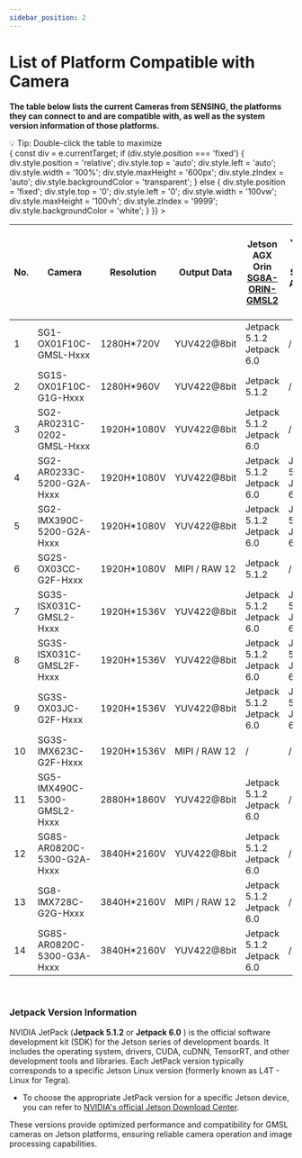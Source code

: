 ```yaml
---
sidebar_position: 2
---
```


# List of Platform Compatible with Camera


**The table below lists the current Cameras from SENSING, the platforms they can connect to and are compatible with, as well as the system version information of those platforms.**

<div style={{ 
  marginBottom: '10px', 
  color: '#666', 
  fontSize: '14px',
  fontStyle: 'italic'
}}>
💡 Tip: Double-click the table to maximize
</div>

<div 
  style={{ 
    overflowX: 'auto', 
    overflowY: 'auto', 
    maxHeight: '730px', 
    width: '100%',
    cursor: 'pointer',
    transition: 'all 0.3s ease'
  }}
  onDoubleClick={(e) => {
    const div = e.currentTarget;
    if (div.style.position === 'fixed') {
      div.style.position = 'relative';
      div.style.top = 'auto';
      div.style.left = 'auto';
      div.style.width = '100%';
      div.style.maxHeight = '600px';
      div.style.zIndex = 'auto';
      div.style.backgroundColor = 'transparent';
    } else {
      div.style.position = 'fixed';
      div.style.top = '0';
      div.style.left = '0';
      div.style.width = '100vw';
      div.style.maxHeight = '100vh';
      div.style.zIndex = '9999';
      div.style.backgroundColor = 'white';
    }
  }}
>
<table style={{ width: '230%', borderCollapse: 'collapse' }}>
<thead>
<tr>
<th style={{ padding: '8px', border: '1px solid #ddd', backgroundColor: 'var(--ifm-color-primary-light)', color: 'black', whiteSpace: 'nowrap' }}>No.</th>
<th style={{ padding: '8px', border: '1px solid #ddd', backgroundColor: 'var(--ifm-color-primary-light)', color: 'black', whiteSpace: 'nowrap' }}>Camera</th>
<th style={{ padding: '8px', border: '1px solid #ddd', backgroundColor: 'var(--ifm-color-primary-light)', color: 'black', whiteSpace: 'nowrap' }}>Resolution</th>
<th style={{ padding: '8px', border: '1px solid #ddd', backgroundColor: 'var(--ifm-color-primary-light)', color: 'black', whiteSpace: 'nowrap' }}>Output Data</th>
<th style={{ padding: '8px', border: '1px solid #ddd', backgroundColor: 'var(--ifm-color-primary-light)', color: 'black', whiteSpace: 'nowrap' }}>Jetson AGX Orin<br/><a style={{color:'black',textDecoration:'underline'}} href="https://sensing-world.com/en/h-pd-65.html?recommendFromPid=0&fromMid=898">SG8A-ORIN-GMSL2</a></th>
<th style={{ padding: '8px', border: '1px solid #ddd', backgroundColor: 'var(--ifm-color-primary-light)', color: 'black', whiteSpace: 'nowrap' }}>Jetson AGX Orin<br/><a style={{color:'black',textDecoration:'underline'}} >SG8A-AGON-G2Y-A1</a></th>
<th style={{ padding: '8px', border: '1px solid #ddd', backgroundColor: 'var(--ifm-color-primary-light)', color: 'black', whiteSpace: 'nowrap' }}>Jetson AGX Orin<br/><a style={{color:'black',textDecoration:'underline'}} >SG10A-AGON-G2M-A1</a></th>
<th style={{ padding: '8px', border: '1px solid #ddd', backgroundColor: 'var(--ifm-color-primary-light)', color: 'black', whiteSpace: 'nowrap' }}>Jetson Orin Nano/NX<br/><a style={{color:'black',textDecoration:'underline'}} href="https://sensing-world.com/en/h-pd-168.html?recommendFromPid=0&fromMid=962">SG4A-NONX-G2Y-A1</a></th>
<th style={{ padding: '8px', border: '1px solid #ddd', backgroundColor: 'var(--ifm-color-primary-light)', color: 'black', whiteSpace: 'nowrap' }}>Jetson Orin Nano/NX<br/><a style={{color:'black',textDecoration:'underline'}} href="https://sensing-world.com/en/h-pd-80.html?recommendFromPid=0&fromMid=962">SG6C-ORNX-G2-F</a></th>
<th style={{ padding: '8px', border: '1px solid #ddd', backgroundColor: 'var(--ifm-color-primary-light)', color: 'black', whiteSpace: 'nowrap' }}>Jetson Orin Nano/NX<br/><a style={{color:'black',textDecoration:'underline'}} href="https://sensing-world.com/en/h-pd-79.html?recommendFromPid=0&fromMid=962">SG2A-G3-I4L-F</a></th>
<th style={{ padding: '8px', border: '1px solid #ddd', backgroundColor: 'var(--ifm-color-primary-light)', color: 'black', whiteSpace: 'nowrap' }}>Data collection product<br/><a style={{color:'black',textDecoration:'underline'}} >CCG3-8H</a></th>
<th style={{ padding: '8px', border: '1px solid #ddd', backgroundColor: 'var(--ifm-color-primary-light)', color: 'black', whiteSpace: 'nowrap' }}>Data collection product<br/><a style={{color:'black',textDecoration:'underline'}} >CCG3-8M</a></th>
</tr>
</thead>
<tbody>
<tr>
<td style={{ padding: '8px', border: '1px solid #ddd', textAlign: 'center', whiteSpace: 'nowrap' }}>1</td>
<td style={{ padding: '8px', border: '1px solid #ddd', textAlign: 'center', whiteSpace: 'nowrap' }}>SG1-OX01F10C-GMSL-Hxxx</td>
<td style={{ padding: '8px', border: '1px solid #ddd', textAlign: 'center', whiteSpace: 'nowrap' }}>1280H*720V</td>
<td style={{ padding: '8px', border: '1px solid #ddd', textAlign: 'center', whiteSpace: 'nowrap' }}>YUV422@8bit</td>
<td style={{ padding: '8px', border: '1px solid #ddd', textAlign: 'center', whiteSpace: 'nowrap' }}>Jetpack 5.1.2<br/>Jetpack 6.0</td>
<td style={{ padding: '8px', border: '1px solid #ddd', textAlign: 'center', whiteSpace: 'nowrap' }}>/</td>
<td style={{ padding: '8px', border: '1px solid #ddd', textAlign: 'center', whiteSpace: 'nowrap' }}>/</td>
<td style={{ padding: '8px', border: '1px solid #ddd', textAlign: 'center', whiteSpace: 'nowrap' }}>/</td>
<td style={{ padding: '8px', border: '1px solid #ddd', textAlign: 'center', whiteSpace: 'nowrap' }}>Jetpack 6.1</td>
<td style={{ padding: '8px', border: '1px solid #ddd', textAlign: 'center', whiteSpace: 'nowrap' }}>/</td>
<td style={{ padding: '8px', border: '1px solid #ddd', textAlign: 'center', whiteSpace: 'nowrap' }}>Yes</td>
<td style={{ padding: '8px', border: '1px solid #ddd', textAlign: 'center', whiteSpace: 'nowrap' }}>Yes</td>
</tr>
<tr>
<td style={{ padding: '8px', border: '1px solid #ddd', textAlign: 'center', whiteSpace: 'nowrap' }}>2</td>
<td style={{ padding: '8px', border: '1px solid #ddd', textAlign: 'center', whiteSpace: 'nowrap' }}>SG1S-OX01F10C-G1G-Hxxx</td>
<td style={{ padding: '8px', border: '1px solid #ddd', textAlign: 'center', whiteSpace: 'nowrap' }}>1280H*960V</td>
<td style={{ padding: '8px', border: '1px solid #ddd', textAlign: 'center', whiteSpace: 'nowrap' }}>YUV422@8bit</td>
<td style={{ padding: '8px', border: '1px solid #ddd', textAlign: 'center', whiteSpace: 'nowrap' }}>Jetpack 5.1.2</td>
<td style={{ padding: '8px', border: '1px solid #ddd', textAlign: 'center', whiteSpace: 'nowrap' }}>/</td>
<td style={{ padding: '8px', border: '1px solid #ddd', textAlign: 'center', whiteSpace: 'nowrap' }}>/</td>
<td style={{ padding: '8px', border: '1px solid #ddd', textAlign: 'center', whiteSpace: 'nowrap' }}>/</td>
<td style={{ padding: '8px', border: '1px solid #ddd', textAlign: 'center', whiteSpace: 'nowrap' }}>Jetpack 6.1</td>
<td style={{ padding: '8px', border: '1px solid #ddd', textAlign: 'center', whiteSpace: 'nowrap' }}>/</td>
<td style={{ padding: '8px', border: '1px solid #ddd', textAlign: 'center', whiteSpace: 'nowrap' }}>Yes</td>
<td style={{ padding: '8px', border: '1px solid #ddd', textAlign: 'center', whiteSpace: 'nowrap' }}>Yes</td>
</tr>
<tr>
<td style={{ padding: '8px', border: '1px solid #ddd', textAlign: 'center', whiteSpace: 'nowrap' }}>3</td>
<td style={{ padding: '8px', border: '1px solid #ddd', textAlign: 'center', whiteSpace: 'nowrap' }}>SG2-AR0231C-0202-GMSL-Hxxx</td>
<td style={{ padding: '8px', border: '1px solid #ddd', textAlign: 'center', whiteSpace: 'nowrap' }}>1920H*1080V</td>
<td style={{ padding: '8px', border: '1px solid #ddd', textAlign: 'center', whiteSpace: 'nowrap' }}>YUV422@8bit</td>
<td style={{ padding: '8px', border: '1px solid #ddd', textAlign: 'center', whiteSpace: 'nowrap' }}>Jetpack 5.1.2<br/>Jetpack 6.0</td>
<td style={{ padding: '8px', border: '1px solid #ddd', textAlign: 'center', whiteSpace: 'nowrap' }}>/</td>
<td style={{ padding: '8px', border: '1px solid #ddd', textAlign: 'center', whiteSpace: 'nowrap' }}>/</td>
<td style={{ padding: '8px', border: '1px solid #ddd', textAlign: 'center', whiteSpace: 'nowrap' }}>/</td>
<td style={{ padding: '8px', border: '1px solid #ddd', textAlign: 'center', whiteSpace: 'nowrap' }}>Jetpack 6.1</td>
<td style={{ padding: '8px', border: '1px solid #ddd', textAlign: 'center', whiteSpace: 'nowrap' }}>/</td>
<td style={{ padding: '8px', border: '1px solid #ddd', textAlign: 'center', whiteSpace: 'nowrap' }}>Yes</td>
<td style={{ padding: '8px', border: '1px solid #ddd', textAlign: 'center', whiteSpace: 'nowrap' }}>Yes</td>
</tr>
<tr>
<td style={{ padding: '8px', border: '1px solid #ddd', textAlign: 'center', whiteSpace: 'nowrap' }}>4</td>
<td style={{ padding: '8px', border: '1px solid #ddd', textAlign: 'center', whiteSpace: 'nowrap' }}>SG2-AR0233C-5200-G2A-Hxxx</td>
<td style={{ padding: '8px', border: '1px solid #ddd', textAlign: 'center', whiteSpace: 'nowrap' }}>1920H*1080V</td>
<td style={{ padding: '8px', border: '1px solid #ddd', textAlign: 'center', whiteSpace: 'nowrap' }}>YUV422@8bit</td>
<td style={{ padding: '8px', border: '1px solid #ddd', textAlign: 'center', whiteSpace: 'nowrap' }}>Jetpack 5.1.2<br/>Jetpack 6.0</td>
<td style={{ padding: '8px', border: '1px solid #ddd', textAlign: 'center', whiteSpace: 'nowrap' }}>Jetpack 5.1.2<br/>Jetpack 6.0</td>
<td style={{ padding: '8px', border: '1px solid #ddd', textAlign: 'center', whiteSpace: 'nowrap' }}>/</td>
<td style={{ padding: '8px', border: '1px solid #ddd', textAlign: 'center', whiteSpace: 'nowrap' }}>/</td>
<td style={{ padding: '8px', border: '1px solid #ddd', textAlign: 'center', whiteSpace: 'nowrap' }}>Jetpack 6.1</td>
<td style={{ padding: '8px', border: '1px solid #ddd', textAlign: 'center', whiteSpace: 'nowrap' }}>/</td>
<td style={{ padding: '8px', border: '1px solid #ddd', textAlign: 'center', whiteSpace: 'nowrap' }}>Yes</td>
<td style={{ padding: '8px', border: '1px solid #ddd', textAlign: 'center', whiteSpace: 'nowrap' }}>Yes</td>
</tr>
<tr>
<td style={{ padding: '8px', border: '1px solid #ddd', textAlign: 'center', whiteSpace: 'nowrap' }}>5</td>
<td style={{ padding: '8px', border: '1px solid #ddd', textAlign: 'center', whiteSpace: 'nowrap' }}>SG2-IMX390C-5200-G2A-Hxxx</td>
<td style={{ padding: '8px', border: '1px solid #ddd', textAlign: 'center', whiteSpace: 'nowrap' }}>1920H*1080V</td>
<td style={{ padding: '8px', border: '1px solid #ddd', textAlign: 'center', whiteSpace: 'nowrap' }}>YUV422@8bit</td>
<td style={{ padding: '8px', border: '1px solid #ddd', textAlign: 'center', whiteSpace: 'nowrap' }}>Jetpack 5.1.2<br/>Jetpack 6.0</td>
<td style={{ padding: '8px', border: '1px solid #ddd', textAlign: 'center', whiteSpace: 'nowrap' }}>Jetpack 5.1.2<br/>Jetpack 6.0</td>
<td style={{ padding: '8px', border: '1px solid #ddd', textAlign: 'center', whiteSpace: 'nowrap' }}>/</td>
<td style={{ padding: '8px', border: '1px solid #ddd', textAlign: 'center', whiteSpace: 'nowrap' }}>/</td>
<td style={{ padding: '8px', border: '1px solid #ddd', textAlign: 'center', whiteSpace: 'nowrap' }}>Jetpack 6.1</td>
<td style={{ padding: '8px', border: '1px solid #ddd', textAlign: 'center', whiteSpace: 'nowrap' }}>/</td>
<td style={{ padding: '8px', border: '1px solid #ddd', textAlign: 'center', whiteSpace: 'nowrap' }}>Yes</td>
<td style={{ padding: '8px', border: '1px solid #ddd', textAlign: 'center', whiteSpace: 'nowrap' }}>Yes</td>
</tr>
<tr>
<td style={{ padding: '8px', border: '1px solid #ddd', textAlign: 'center', whiteSpace: 'nowrap' }}>6</td>
<td style={{ padding: '8px', border: '1px solid #ddd', textAlign: 'center', whiteSpace: 'nowrap' }}>SG2S-OX03CC-G2F-Hxxx</td>
<td style={{ padding: '8px', border: '1px solid #ddd', textAlign: 'center', whiteSpace: 'nowrap' }}>1920H*1080V</td>
<td style={{ padding: '8px', border: '1px solid #ddd', textAlign: 'center', whiteSpace: 'nowrap' }}>MIPI / RAW 12</td>
<td style={{ padding: '8px', border: '1px solid #ddd', textAlign: 'center', whiteSpace: 'nowrap' }}>Jetpack 5.1.2</td>
<td style={{ padding: '8px', border: '1px solid #ddd', textAlign: 'center', whiteSpace: 'nowrap' }}>/</td>
<td style={{ padding: '8px', border: '1px solid #ddd', textAlign: 'center', whiteSpace: 'nowrap' }}>/</td>
<td style={{ padding: '8px', border: '1px solid #ddd', textAlign: 'center', whiteSpace: 'nowrap' }}>/</td>
<td style={{ padding: '8px', border: '1px solid #ddd', textAlign: 'center', whiteSpace: 'nowrap' }}>/</td>
<td style={{ padding: '8px', border: '1px solid #ddd', textAlign: 'center', whiteSpace: 'nowrap' }}>/</td>
<td style={{ padding: '8px', border: '1px solid #ddd', textAlign: 'center', whiteSpace: 'nowrap' }}>/</td>
<td style={{ padding: '8px', border: '1px solid #ddd', textAlign: 'center', whiteSpace: 'nowrap' }}>/</td>
</tr>
<tr>
<td style={{ padding: '8px', border: '1px solid #ddd', textAlign: 'center', whiteSpace: 'nowrap' }}>7</td>
<td style={{ padding: '8px', border: '1px solid #ddd', textAlign: 'center', whiteSpace: 'nowrap' }}>SG3S-ISX031C-GMSL2-Hxxx</td>
<td style={{ padding: '8px', border: '1px solid #ddd', textAlign: 'center', whiteSpace: 'nowrap' }}>1920H*1536V</td>
<td style={{ padding: '8px', border: '1px solid #ddd', textAlign: 'center', whiteSpace: 'nowrap' }}>YUV422@8bit</td>
<td style={{ padding: '8px', border: '1px solid #ddd', textAlign: 'center', whiteSpace: 'nowrap' }}>Jetpack 5.1.2<br/>Jetpack 6.0</td>
<td style={{ padding: '8px', border: '1px solid #ddd', textAlign: 'center', whiteSpace: 'nowrap' }}>Jetpack 5.1.2<br/>Jetpack 6.2</td>
<td style={{ padding: '8px', border: '1px solid #ddd', textAlign: 'center', whiteSpace: 'nowrap' }}>Jetpack 6.0</td>
<td style={{ padding: '8px', border: '1px solid #ddd', textAlign: 'center', whiteSpace: 'nowrap' }}>Jetpack 5.1.2</td>
<td style={{ padding: '8px', border: '1px solid #ddd', textAlign: 'center', whiteSpace: 'nowrap' }}>/</td>
<td style={{ padding: '8px', border: '1px solid #ddd', textAlign: 'center', whiteSpace: 'nowrap' }}>/</td>
<td style={{ padding: '8px', border: '1px solid #ddd', textAlign: 'center', whiteSpace: 'nowrap' }}>Yes</td>
<td style={{ padding: '8px', border: '1px solid #ddd', textAlign: 'center', whiteSpace: 'nowrap' }}>Yes</td>
</tr>
<tr>
<td style={{ padding: '8px', border: '1px solid #ddd', textAlign: 'center', whiteSpace: 'nowrap' }}>8</td>
<td style={{ padding: '8px', border: '1px solid #ddd', textAlign: 'center', whiteSpace: 'nowrap' }}>SG3S-ISX031C-GMSL2F-Hxxx</td>
<td style={{ padding: '8px', border: '1px solid #ddd', textAlign: 'center', whiteSpace: 'nowrap' }}>1920H*1536V</td>
<td style={{ padding: '8px', border: '1px solid #ddd', textAlign: 'center', whiteSpace: 'nowrap' }}>YUV422@8bit</td>
<td style={{ padding: '8px', border: '1px solid #ddd', textAlign: 'center', whiteSpace: 'nowrap' }}>Jetpack 5.1.2<br/>Jetpack 6.0</td>
<td style={{ padding: '8px', border: '1px solid #ddd', textAlign: 'center', whiteSpace: 'nowrap' }}>Jetpack 5.1.2<br/>Jetpack 6.2</td>
<td style={{ padding: '8px', border: '1px solid #ddd', textAlign: 'center', whiteSpace: 'nowrap' }}>Jetpack 6.0</td>
<td style={{ padding: '8px', border: '1px solid #ddd', textAlign: 'center', whiteSpace: 'nowrap' }}>Jetpack 5.1.2</td>
<td style={{ padding: '8px', border: '1px solid #ddd', textAlign: 'center', whiteSpace: 'nowrap' }}>Jetpack 5.1.2</td>
<td style={{ padding: '8px', border: '1px solid #ddd', textAlign: 'center', whiteSpace: 'nowrap' }}>/</td>
<td style={{ padding: '8px', border: '1px solid #ddd', textAlign: 'center', whiteSpace: 'nowrap' }}>Yes</td>
<td style={{ padding: '8px', border: '1px solid #ddd', textAlign: 'center', whiteSpace: 'nowrap' }}>Yes</td>
</tr>
<tr>
<td style={{ padding: '8px', border: '1px solid #ddd', textAlign: 'center', whiteSpace: 'nowrap' }}>9</td>
<td style={{ padding: '8px', border: '1px solid #ddd', textAlign: 'center', whiteSpace: 'nowrap' }}>SG3S-OX03JC-G2F-Hxxx</td>
<td style={{ padding: '8px', border: '1px solid #ddd', textAlign: 'center', whiteSpace: 'nowrap' }}>1920H*1536V</td>
<td style={{ padding: '8px', border: '1px solid #ddd', textAlign: 'center', whiteSpace: 'nowrap' }}>YUV422@8bit</td>
<td style={{ padding: '8px', border: '1px solid #ddd', textAlign: 'center', whiteSpace: 'nowrap' }}>Jetpack 5.1.2<br/>Jetpack 6.0</td>
<td style={{ padding: '8px', border: '1px solid #ddd', textAlign: 'center', whiteSpace: 'nowrap' }}>Jetpack 5.1.2<br/>Jetpack 6.2</td>
<td style={{ padding: '8px', border: '1px solid #ddd', textAlign: 'center', whiteSpace: 'nowrap' }}>/</td>
<td style={{ padding: '8px', border: '1px solid #ddd', textAlign: 'center', whiteSpace: 'nowrap' }}>Jetpack 5.1.2</td>
<td style={{ padding: '8px', border: '1px solid #ddd', textAlign: 'center', whiteSpace: 'nowrap' }}>/</td>
<td style={{ padding: '8px', border: '1px solid #ddd', textAlign: 'center', whiteSpace: 'nowrap' }}>/</td>
<td style={{ padding: '8px', border: '1px solid #ddd', textAlign: 'center', whiteSpace: 'nowrap' }}>Yes</td>
<td style={{ padding: '8px', border: '1px solid #ddd', textAlign: 'center', whiteSpace: 'nowrap' }}>Yes</td>
</tr>
<tr>
<td style={{ padding: '8px', border: '1px solid #ddd', textAlign: 'center', whiteSpace: 'nowrap' }}>10</td>
<td style={{ padding: '8px', border: '1px solid #ddd', textAlign: 'center', whiteSpace: 'nowrap' }}>SG3S-IMX623C-G2F-Hxxx</td>
<td style={{ padding: '8px', border: '1px solid #ddd', textAlign: 'center', whiteSpace: 'nowrap' }}>1920H*1536V</td>
<td style={{ padding: '8px', border: '1px solid #ddd', textAlign: 'center', whiteSpace: 'nowrap' }}>MIPI / RAW 12</td>
<td style={{ padding: '8px', border: '1px solid #ddd', textAlign: 'center', whiteSpace: 'nowrap' }}>/</td>
<td style={{ padding: '8px', border: '1px solid #ddd', textAlign: 'center', whiteSpace: 'nowrap' }}>/</td>
<td style={{ padding: '8px', border: '1px solid #ddd', textAlign: 'center', whiteSpace: 'nowrap' }}>/</td>
<td style={{ padding: '8px', border: '1px solid #ddd', textAlign: 'center', whiteSpace: 'nowrap' }}>/</td>
<td style={{ padding: '8px', border: '1px solid #ddd', textAlign: 'center', whiteSpace: 'nowrap' }}>/</td>
<td style={{ padding: '8px', border: '1px solid #ddd', textAlign: 'center', whiteSpace: 'nowrap' }}>/</td>
</tr>
<tr>
<td style={{ padding: '8px', border: '1px solid #ddd', textAlign: 'center', whiteSpace: 'nowrap' }}>11</td>
<td style={{ padding: '8px', border: '1px solid #ddd', textAlign: 'center', whiteSpace: 'nowrap' }}>SG5-IMX490C-5300-GMSL2-Hxxx</td>
<td style={{ padding: '8px', border: '1px solid #ddd', textAlign: 'center', whiteSpace: 'nowrap' }}>2880H*1860V</td>
<td style={{ padding: '8px', border: '1px solid #ddd', textAlign: 'center', whiteSpace: 'nowrap' }}>YUV422@8bit</td>
<td style={{ padding: '8px', border: '1px solid #ddd', textAlign: 'center', whiteSpace: 'nowrap' }}>Jetpack 5.1.2<br/>Jetpack 6.0</td>
<td style={{ padding: '8px', border: '1px solid #ddd', textAlign: 'center', whiteSpace: 'nowrap' }}>/</td>
<td style={{ padding: '8px', border: '1px solid #ddd', textAlign: 'center', whiteSpace: 'nowrap' }}>/</td>
<td style={{ padding: '8px', border: '1px solid #ddd', textAlign: 'center', whiteSpace: 'nowrap' }}>/</td>
<td style={{ padding: '8px', border: '1px solid #ddd', textAlign: 'center', whiteSpace: 'nowrap' }}>/</td>
<td style={{ padding: '8px', border: '1px solid #ddd', textAlign: 'center', whiteSpace: 'nowrap' }}>/</td>
<td style={{ padding: '8px', border: '1px solid #ddd', textAlign: 'center', whiteSpace: 'nowrap' }}>Yes</td>
<td style={{ padding: '8px', border: '1px solid #ddd', textAlign: 'center', whiteSpace: 'nowrap' }}>Yes</td>
</tr>
<tr>
<td style={{ padding: '8px', border: '1px solid #ddd', textAlign: 'center', whiteSpace: 'nowrap' }}>12</td>
<td style={{ padding: '8px', border: '1px solid #ddd', textAlign: 'center', whiteSpace: 'nowrap' }}>SG8S-AR0820C-5300-G2A-Hxxx</td>
<td style={{ padding: '8px', border: '1px solid #ddd', textAlign: 'center', whiteSpace: 'nowrap' }}>3840H*2160V</td>
<td style={{ padding: '8px', border: '1px solid #ddd', textAlign: 'center', whiteSpace: 'nowrap' }}>YUV422@8bit</td>
<td style={{ padding: '8px', border: '1px solid #ddd', textAlign: 'center', whiteSpace: 'nowrap' }}>Jetpack 5.1.2<br/>Jetpack 6.0</td>
<td style={{ padding: '8px', border: '1px solid #ddd', textAlign: 'center', whiteSpace: 'nowrap' }}>/</td>
<td style={{ padding: '8px', border: '1px solid #ddd', textAlign: 'center', whiteSpace: 'nowrap' }}>/</td>
<td style={{ padding: '8px', border: '1px solid #ddd', textAlign: 'center', whiteSpace: 'nowrap' }}>Jetpack 5.1.2</td>
<td style={{ padding: '8px', border: '1px solid #ddd', textAlign: 'center', whiteSpace: 'nowrap' }}>Jetpack 5.1.2</td>
<td style={{ padding: '8px', border: '1px solid #ddd', textAlign: 'center', whiteSpace: 'nowrap' }}>/</td>
<td style={{ padding: '8px', border: '1px solid #ddd', textAlign: 'center', whiteSpace: 'nowrap' }}>Yes</td>
<td style={{ padding: '8px', border: '1px solid #ddd', textAlign: 'center', whiteSpace: 'nowrap' }}>Yes</td>
</tr>
<tr>
<td style={{ padding: '8px', border: '1px solid #ddd', textAlign: 'center', whiteSpace: 'nowrap' }}>13</td>
<td style={{ padding: '8px', border: '1px solid #ddd', textAlign: 'center', whiteSpace: 'nowrap' }}>SG8-IMX728C-G2G-Hxxx</td>
<td style={{ padding: '8px', border: '1px solid #ddd', textAlign: 'center', whiteSpace: 'nowrap' }}>3840H*2160V</td>
<td style={{ padding: '8px', border: '1px solid #ddd', textAlign: 'center', whiteSpace: 'nowrap' }}>MIPI / RAW 12</td>
<td style={{ padding: '8px', border: '1px solid #ddd', textAlign: 'center', whiteSpace: 'nowrap' }}>Jetpack 5.1.2<br/>Jetpack 6.0</td>
<td style={{ padding: '8px', border: '1px solid #ddd', textAlign: 'center', whiteSpace: 'nowrap' }}>/</td>
<td style={{ padding: '8px', border: '1px solid #ddd', textAlign: 'center', whiteSpace: 'nowrap' }}>/</td>
<td style={{ padding: '8px', border: '1px solid #ddd', textAlign: 'center', whiteSpace: 'nowrap' }}>/</td>
<td style={{ padding: '8px', border: '1px solid #ddd', textAlign: 'center', whiteSpace: 'nowrap' }}>/</td>
<td style={{ padding: '8px', border: '1px solid #ddd', textAlign: 'center', whiteSpace: 'nowrap' }}>Jetpack 5.1.2</td>
<td style={{ padding: '8px', border: '1px solid #ddd', textAlign: 'center', whiteSpace: 'nowrap' }}>/</td>
<td style={{ padding: '8px', border: '1px solid #ddd', textAlign: 'center', whiteSpace: 'nowrap' }}>/</td>
</tr>
<tr>
<td style={{ padding: '8px', border: '1px solid #ddd', textAlign: 'center', whiteSpace: 'nowrap' }}>14</td>
<td style={{ padding: '8px', border: '1px solid #ddd', textAlign: 'center', whiteSpace: 'nowrap' }}>SG8S-AR0820C-5300-G3A-Hxxx</td>
<td style={{ padding: '8px', border: '1px solid #ddd', textAlign: 'center', whiteSpace: 'nowrap' }}>3840H*2160V</td>
<td style={{ padding: '8px', border: '1px solid #ddd', textAlign: 'center', whiteSpace: 'nowrap' }}>YUV422@8bit</td>
<td style={{ padding: '8px', border: '1px solid #ddd', textAlign: 'center', whiteSpace: 'nowrap' }}>Jetpack 5.1.2<br/>Jetpack 6.0</td>
<td style={{ padding: '8px', border: '1px solid #ddd', textAlign: 'center', whiteSpace: 'nowrap' }}>/</td>
<td style={{ padding: '8px', border: '1px solid #ddd', textAlign: 'center', whiteSpace: 'nowrap' }}>/</td>
<td style={{ padding: '8px', border: '1px solid #ddd', textAlign: 'center', whiteSpace: 'nowrap' }}>/</td>
<td style={{ padding: '8px', border: '1px solid #ddd', textAlign: 'center', whiteSpace: 'nowrap' }}>/</td>
<td style={{ padding: '8px', border: '1px solid #ddd', textAlign: 'center', whiteSpace: 'nowrap' }}>Jetpack 5.1.2</td>
<td style={{ padding: '8px', border: '1px solid #ddd', textAlign: 'center', whiteSpace: 'nowrap' }}>/</td>
<td style={{ padding: '8px', border: '1px solid #ddd', textAlign: 'center', whiteSpace: 'nowrap' }}>/</td>
</tr>
</tbody>
</table>
</div>

<br />
<div style={{ marginTop: '20px', padding: '15px', backgroundColor: '#f5f5f5', borderRadius: '5px' }}>
  <h3 style={{ marginBottom: '10px' }}>Jetpack Version Information</h3>
  <p>
    NVIDIA JetPack (<strong style={{ color: 'var(--ifm-color-primary-light)' }}>Jetpack 5.1.2</strong> or <strong style={{ color: 'var(--ifm-color-primary-light)' }}>Jetpack 6.0</strong> ) is the official software development kit (SDK) for the Jetson series of development boards. It includes the operating system, drivers, CUDA, cuDNN, TensorRT, and other development tools and libraries. Each JetPack version typically corresponds to a specific Jetson Linux version (formerly known as L4T - Linux for Tegra).
  </p>
  <ul>
    <li>To choose the appropriate JetPack version for a specific Jetson device, you can refer to <a href="https://developer.nvidia.com/embedded/jetpack-archive">NVIDIA's official Jetson Download Center</a>.</li>

  </ul>
  <p>
    These versions provide optimized performance and compatibility for GMSL cameras on Jetson platforms, ensuring reliable camera operation and image processing capabilities.
  </p>
</div>



<!-- ## What's next?

- Read the [official documentation](https://docusaurus.io/)
- Modify your site configuration with [`docusaurus.config.js`](https://docusaurus.io/docs/api/docusaurus-config)
- Add navbar and footer items with [`themeConfig`](https://docusaurus.io/docs/api/themes/configuration)
- Add a custom [Design and Layout](https://docusaurus.io/docs/styling-layout)
- Add a [search bar](https://docusaurus.io/docs/search)
- Find inspirations in the [Docusaurus showcase](https://docusaurus.io/showcase)
- Get involved in the [Docusaurus Community](https://docusaurus.io/community/support) -->

